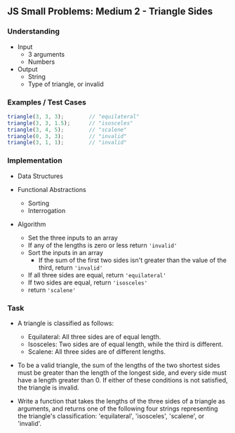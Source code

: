 ## JS Small Problems: Medium 2 - Triangle Sides

### Understanding
- Input
  + 3 arguments
  + Numbers
- Output
  + String
  + Type of triangle, or invalid

### Examples / Test Cases
```js
triangle(3, 3, 3);        // "equilateral"
triangle(3, 3, 1.5);      // "isosceles"
triangle(3, 4, 5);        // "scalene"
triangle(0, 3, 3);        // "invalid"
triangle(3, 1, 1);        // "invalid"
```
### Implementation
- Data Structures

- Functional Abstractions
  + Sorting
  + Interrogation
- Algorithm
  + Set the three inputs to an array
  + If any of the lengths is zero or less return `'invalid'`
  + Sort the inputs in an array
    * If the sum of the first two sides isn't greater than the value of the third, return `'invalid'`
  + If all three sides are equal, return `'equilateral'`
  + If two sides are equal, return `'isosceles'`
  + return `'scalene'`

### Task
- A triangle is classified as follows:

  + Equilateral: All three sides are of equal length.
  + Isosceles: Two sides are of equal length, while the third is different.
  + Scalene: All three sides are of different lengths.
- To be a valid triangle, the sum of the lengths of the two shortest sides must be greater than the length of the longest side, and every side must have a length greater than 0. If either of these conditions is not satisfied, the triangle is invalid.

- Write a function that takes the lengths of the three sides of a triangle as arguments, and returns one of the following four strings representing the triangle's classification: 'equilateral', 'isosceles', 'scalene', or 'invalid'.